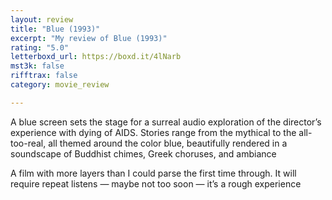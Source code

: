 ```yaml
---
layout: review
title: "Blue (1993)"
excerpt: "My review of Blue (1993)"
rating: "5.0"
letterboxd_url: https://boxd.it/4lNarb
mst3k: false
rifftrax: false
category: movie_review

---
```


A blue screen sets the stage for a surreal audio exploration of the director’s experience with dying of AIDS. Stories range from the mythical to the all-too-real, all themed around the color blue, beautifully rendered in a soundscape of Buddhist chimes, Greek choruses, and ambiance

A film with more layers than I could parse the first time through. It will require repeat listens — maybe not too soon — it’s a rough experience